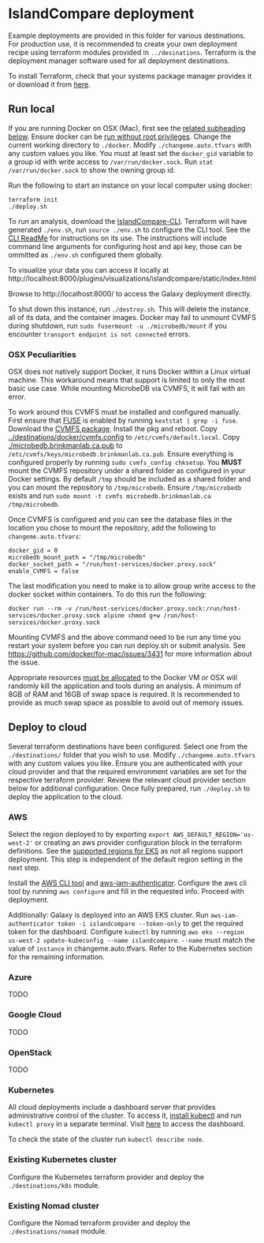 # IslandCompare deployment

Example deployments are provided in this folder for various destinations. For production use, it is recommended to create your own deployment recipe
using terraform modules provided in `../desinations`. Terraform is the deployment manager software used for all deployment destinations.

To install Terraform, check that your systems package manager provides it or download it from [here](https://www.terraform.io/downloads.html).

## Run local

If you are running Docker on OSX (Mac), first see the [related subheading below](#osx-peculiarities). Ensure docker can
be [run without root privileges](https://docs.docker.com/engine/install/linux-postinstall/). Change the current working directory to `./docker`.
Modify `./changeme.auto.tfvars` with any custom values you like. You must at least set the `docker_gid` variable to a group id with write access
to `/var/run/docker.sock`. Run `stat /var/run/docker.sock` to show the owning group id.

Run the following to start an instance on your local computer using docker:

```shell script
terraform init
./deploy.sh
```

To run an analysis, download the [IslandCompare-CLI](https://raw.githubusercontent.com/brinkmanlab/islandcompare-cli/master/islandcompare.py).
Terraform will have generated `./env.sh`, run `source ./env.sh` to configure the CLI tool. See
the [CLI ReadMe](https://github.com/brinkmanlab/islandcompare-cli/blob/master/README.md) for instructions on its use. The instructions will include
command line arguments for configuring host and api key, those can be ommitted as `./env.sh` configured them globally.

To visualize your data you can access it locally at http://localhost:8000/plugins/visualizations/islandcompare/static/index.html

Browse to http://localhost:8000/ to access the Galaxy deployment directly.

To shut down this instance, run `./destroy.sh`. This will delete the instance, all of its data, and the container images. Docker may fail to unmount
CVMFS during shutdown, run `sudo fusermount -u ./microbedb/mount` if you encounter `transport endpoint is not connected` errors.

### OSX Peculiarities

OSX does not natively support Docker, it runs Docker within a Linux virtual machine. This workaround means that support is limited to only the most
basic use case. While mounting MicrobeDB via CVMFS, it will fail with an error.

To work around this CVMFS must be installed and configured manually. First ensure that [FUSE](http://osxfuse.github.io/) is enabled by
running `kextstat | grep -i fuse`. Download the [CVMFS package](https://ecsft.cern.ch/dist/cvmfs/cvmfs-2.8.0/cvmfs-2.8.0.pkg). Install the pkg and
reboot. Copy [../destinations/docker/cvmfs.config](../destinations/docker/cvmfs.config) to `/etc/cvmfs/default.local`.
Copy [./microbedb.brinkmanlab.ca.pub](./microbedb.brinkmanlab.ca.pub) to `/etc/cvmfs/keys/microbedb.brinkmanlab.ca.pub`. Ensure everything is
configured properly by running `sudo cvmfs_config chksetup`. You **MUST** mount the CVMFS repository under a shared folder as configured in your
Docker settings. By default `/tmp` should be included as a shared folder and you can mount the repository to `/tmp/microbedb`. Ensure `/tmp/microbedb`
exists and run `sudo mount -t cvmfs microbedb.brinkmanlab.ca /tmp/microbedb`.

Once CVMFS is configured and you can see the database files in the location you chose to mount the repository, add the following
to `changeme.auto.tfvars`:

```hcl
docker_gid = 0
microbedb_mount_path = "/tmp/microbedb"
docker_socket_path = "/run/host-services/docker.proxy.sock"
enable_CVMFS = false
```

The last modification you need to make is to allow group write access to the docker socket within containers. To do this run the following:
```shell
docker run --rm -v /run/host-services/docker.proxy.sock:/run/host-services/docker.proxy.sock alpine chmod g+w /run/host-services/docker.proxy.sock
```

Mounting CVMFS and the above command need to be run any time you restart your system before you can run deploy.sh or submit analysis.
See https://github.com/docker/for-mac/issues/3431 for more information about the issue.

Appropriate resources [must be allocated](https://stackoverflow.com/a/50770267/15446750) to the Docker VM or OSX will randomly kill the application and tools during an analysis.
A minimum of 8GB of RAM and 16GB of swap space is required. It is recommended to provide as much swap space as possible to avoid out of memory issues.

## Deploy to cloud

Several terraform destinations have been configured. Select one from the `./destinations/` folder that you wish to use.
Modify `./changeme.auto.tfvars` with any custom values you like. Ensure you are authenticated with your cloud provider and that the required
environment variables are set for the respective terraform provider. Review the relevant cloud provider section below for additional configuration.
Once fully prepared, run `./deploy.sh` to deploy the application to the cloud.

### AWS

Select the region deployed to by exporting `export AWS_DEFAULT_REGION='us-west-2'` or creating an aws provider configuration block in the terraform
definitions. See the [supported regions for EKS](https://docs.aws.amazon.com/general/latest/gr/eks.html) as not all regions support deployment. This
step is independent of the default region setting in the next step.

Install the [AWS CLI tool](https://docs.aws.amazon.com/cli/latest/userguide/install-cliv2.html)
and [aws-iam-authenticator](https://docs.aws.amazon.com/eks/latest/userguide/install-aws-iam-authenticator.html). Configure the aws cli tool by
running `aws configure` and fill in the requested info. Proceed with deployment.

Additionally:
Galaxy is deployed into an AWS EKS cluster. Run `aws-iam-authenticator token -i islandcompare --token-only` to get the required token for the
dashboard. Configure `kubectl` by running `aws eks --region us-west-2 update-kubeconfig --name islandcompare`. `--name` must match the value
of `instance` in changeme.auto.tfvars. Refer to the Kubernetes section for the remaining information.

### Azure

TODO

### Google Cloud

TODO

### OpenStack

TODO

### Kubernetes

All cloud deployments include a dashboard server that provides administrative control of the cluster. To access
it, [install kubectl](https://kubernetes.io/docs/tasks/tools/install-kubectl/) and run `kubectl proxy` in a separate terminal.
Visit [here](http://localhost:8001/api/v1/namespaces/kube-system/services/https:dashboard-chart-kubernetes-dashboard:https/proxy/#/login) to access
the dashboard.

To check the state of the cluster run `kubectl describe node`.

### Existing Kubernetes cluster

Configure the Kubernetes terraform provider and deploy the `./destinations/k8s` module.

### Existing Nomad cluster

Configure the Nomad terraform provider and deploy the `./destinations/nomad` module.
